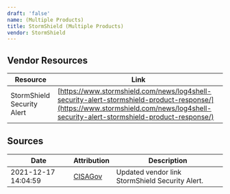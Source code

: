 ```yaml
---
draft: 'false'
name: (Multiple Products)
title: StormShield (Multiple Products)
vendor: StormShield
---
```


## Vendor Resources
| Resource | Link |
| --- | --- |
| StormShield Security Alert | [https://www.stormshield.com/news/log4shell-security-alert-stormshield-product-response/](https://www.stormshield.com/news/log4shell-security-alert-stormshield-product-response/) |



## Sources
| Date | Attribution | Description |
| --- | --- | --- |
| 2021-12-17 14:04:59 | [CISAGov](https://raw.githubusercontent.com/cisagov/log4j-affected-db/develop/README.md) | Updated vendor link StormShield Security Alert.  |
